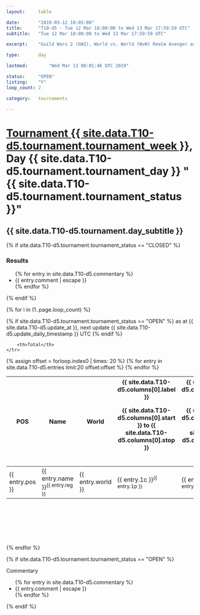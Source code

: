 ```yaml
---
layout: 	table

date: 		"2019-03-12 18:05:00"
title: 		"T10-d5 - Tue 12 Mar 18:00:00 to Wed 13 Mar 17:59:59 UTC"
subtitle: 	"Tue 12 Mar 18:00:00 to Wed 13 Mar 17:59:59 UTC"

excerpt:    "Guild Wars 2 (GW2), World vs. World (WvW) Realm Avenger achivement Tournament. \"Every Kill Counts\""

type:       day

lastmod: 		"Wed Mar 13 00:01:46 UTC 2019"

status:     "OPEN"
listing:    "Y"
loop_count: 2

category: 	tournaments

---
```

<div class="table_header">
    <h1><a href="{{ site.data.T10-d5.tournament.week_url }}">Tournament {{ site.data.T10-d5.tournament.tournament_week }}</a>, Day {{ site.data.T10-d5.tournament.tournament_day }} "{{ site.data.T10-d5.tournament.tournament_status }}"</h1>
    <h2>{{ site.data.T10-d5.tournament.day_subtitle }}</h2> 
</div>

{% if site.data.T10-d5.tournament.tournament_status == "CLOSED" %} 
<div class="commentary">
  <h3>Results</h3>
  <ul>
    {% for entry in site.data.T10-d5.commentary %}
    <li class="commentary_list">{{ entry.comment | escape }}</li>
    {% endfor %}
  </ul>
</div>
{% endif %}


{% for i in (1..page.loop_count) %}

{% if site.data.T10-d5.tournament.tournament_status == "OPEN" %} 
<span class="table_nextupdate">as at {{ site.data.T10-d5.update_at }}, next update {{ site.data.T10-d5.update_daily_timestamp }} UTC</span> 
{% endif %}

<table class="day_table">
  <colgroup>
    <col style="width:18px">
    <col style="width:55px">
    <col style="width:55px">
    <col style="width:12px">
    <col style="width:12px">
    <col style="width:12px">
    <col style="width:12px">
    <col style="width:12px">
    <col style="width:12px">
    <col style="width:12px">
    <col style="width:12px">
    <col style="width:12px">
    <col style="width:12px">
    <col style="width:12px">
    <col style="width:12px">
    <col style="width:12px">
    <col style="width:12px">
    <col style="width:12px">
    <col style="width:12px">
    <col style="width:12px">
    <col style="width:12px">
    <col style="width:12px">
    <col style="width:12px">
    <col style="width:12px">
    <col style="width:12px">
    <col style="width:12px">
    <col style="width:12px">
    <col style="width:18px">
  </colgroup>  
  <thead>
    <tr>
        <th>POS</th>
        <th class="AlignLeft">Name</th>
        <th class="AlignLeft">World</th>

<th><div class="label">{{ site.data.T10-d5.columns[0].label }}<p class="onhover">{{ site.data.T10-d5.columns[0].start }} to {{ site.data.T10-d5.columns[0].stop }}</p></div>​</th>
<th><div class="label">{{ site.data.T10-d5.columns[1].label }}<p class="onhover">{{ site.data.T10-d5.columns[1].start }} to {{ site.data.T10-d5.columns[1].stop }}</p></div>​</th>
<th><div class="label">{{ site.data.T10-d5.columns[2].label }}<p class="onhover">{{ site.data.T10-d5.columns[2].start }} to {{ site.data.T10-d5.columns[2].stop }}</p></div>​</th>
<th><div class="label">{{ site.data.T10-d5.columns[3].label }}<p class="onhover">{{ site.data.T10-d5.columns[3].start }} to {{ site.data.T10-d5.columns[3].stop }}</p></div>​</th>
<th><div class="label">{{ site.data.T10-d5.columns[4].label }}<p class="onhover">{{ site.data.T10-d5.columns[4].start }} to {{ site.data.T10-d5.columns[4].stop }}</p></div>​</th>
<th><div class="label">{{ site.data.T10-d5.columns[5].label }}<p class="onhover">{{ site.data.T10-d5.columns[5].start }} to {{ site.data.T10-d5.columns[5].stop }}</p></div>​</th>
<th><div class="label">{{ site.data.T10-d5.columns[6].label }}<p class="onhover">{{ site.data.T10-d5.columns[6].start }} to {{ site.data.T10-d5.columns[6].stop }}</p></div>​</th>
<th><div class="label">{{ site.data.T10-d5.columns[7].label }}<p class="onhover">{{ site.data.T10-d5.columns[7].start }} to {{ site.data.T10-d5.columns[7].stop }}</p></div>​</th>
<th><div class="label">{{ site.data.T10-d5.columns[8].label }}<p class="onhover">{{ site.data.T10-d5.columns[8].start }} to {{ site.data.T10-d5.columns[8].stop }}</p></div>​</th>
<th><div class="label">{{ site.data.T10-d5.columns[9].label }}<p class="onhover">{{ site.data.T10-d5.columns[9].start }} to {{ site.data.T10-d5.columns[9].stop }}</p></div>​</th>
<th><div class="label">{{ site.data.T10-d5.columns[10].label }}<p class="onhover">{{ site.data.T10-d5.columns[10].start }} to {{ site.data.T10-d5.columns[10].stop }}</p></div>​</th>

<th><div class="label">{{ site.data.T10-d5.columns[11].label }}<p class="onhover">{{ site.data.T10-d5.columns[11].start }} to {{ site.data.T10-d5.columns[11].stop }}</p></div>​</th>
<th><div class="label">{{ site.data.T10-d5.columns[12].label }}<p class="onhover">{{ site.data.T10-d5.columns[12].start }} to {{ site.data.T10-d5.columns[12].stop }}</p></div>​</th>
<th><div class="label">{{ site.data.T10-d5.columns[13].label }}<p class="onhover">{{ site.data.T10-d5.columns[13].start }} to {{ site.data.T10-d5.columns[13].stop }}</p></div>​</th>
<th><div class="label">{{ site.data.T10-d5.columns[14].label }}<p class="onhover">{{ site.data.T10-d5.columns[14].start }} to {{ site.data.T10-d5.columns[14].stop }}</p></div>​</th>
<th><div class="label">{{ site.data.T10-d5.columns[15].label }}<p class="onhover">{{ site.data.T10-d5.columns[15].start }} to {{ site.data.T10-d5.columns[15].stop }}</p></div>​</th>
<th><div class="label">{{ site.data.T10-d5.columns[16].label }}<p class="onhover">{{ site.data.T10-d5.columns[16].start }} to {{ site.data.T10-d5.columns[16].stop }}</p></div>​</th>
<th><div class="label">{{ site.data.T10-d5.columns[17].label }}<p class="onhover">{{ site.data.T10-d5.columns[17].start }} to {{ site.data.T10-d5.columns[17].stop }}</p></div>​</th>
<th><div class="label">{{ site.data.T10-d5.columns[18].label }}<p class="onhover">{{ site.data.T10-d5.columns[18].start }} to {{ site.data.T10-d5.columns[18].stop }}</p></div>​</th>
<th><div class="label">{{ site.data.T10-d5.columns[19].label }}<p class="onhover">{{ site.data.T10-d5.columns[19].start }} to {{ site.data.T10-d5.columns[19].stop }}</p></div>​</th>
<th><div class="label">{{ site.data.T10-d5.columns[20].label }}<p class="onhover">{{ site.data.T10-d5.columns[20].start }} to {{ site.data.T10-d5.columns[20].stop }}</p></div>​</th>

<th><div class="label">{{ site.data.T10-d5.columns[21].label }}<p class="onhover">{{ site.data.T10-d5.columns[21].start }} to {{ site.data.T10-d5.columns[21].stop }}</p></div>​</th>
<th><div class="label">{{ site.data.T10-d5.columns[22].label }}<p class="onhover">{{ site.data.T10-d5.columns[22].start }} to {{ site.data.T10-d5.columns[22].stop }}</p></div>​</th>
<th><div class="label">{{ site.data.T10-d5.columns[23].label }}<p class="onhover">{{ site.data.T10-d5.columns[23].start }} to {{ site.data.T10-d5.columns[23].stop }}</p></div>​</th>

        <th>Total</th>
    </tr>
  </thead>
  {% assign offset = forloop.index0 | times: 20 %}
<tbody>
{% for entry in site.data.T10-d5.entries limit:20 offset:offset %}
  <tr>
    <td class="pl{{ entry.pos }}">{{ entry.pos }}</td>
    <td class="AlignLeft">{{ entry.name }}<sup>{{ entry.reg }}</sup></td>
    <td class="AlignLeft">{{ entry.world }}</td>
    <td class="pl{{ entry.1p }}">{{ entry.1c }}<sup>{{ entry.1p }}</sup></td>
    <td class="pl{{ entry.2p }}">{{ entry.2c }}<sup>{{ entry.2p }}</sup></td>
    <td class="pl{{ entry.3p }}">{{ entry.3c }}<sup>{{ entry.3p }}</sup></td>
    <td class="pl{{ entry.4p }}">{{ entry.4c }}<sup>{{ entry.4p }}</sup></td>
    <td class="pl{{ entry.5p }}">{{ entry.5c }}<sup>{{ entry.5p }}</sup></td>
    <td class="pl{{ entry.6p }}">{{ entry.6c }}<sup>{{ entry.6p }}</sup></td>
    <td class="pl{{ entry.7p }}">{{ entry.7c }}<sup>{{ entry.7p }}</sup></td>
    <td class="pl{{ entry.8p }}">{{ entry.8c }}<sup>{{ entry.8p }}</sup></td>
    <td class="pl{{ entry.9p }}">{{ entry.9c }}<sup>{{ entry.9p }}</sup></td>
    <td class="pl{{ entry.10p }}">{{ entry.10c }}<sup>{{ entry.10p }}</sup></td>
    <td class="pl{{ entry.11p }}">{{ entry.11c }}<sup>{{ entry.11p }}</sup></td>
    <td class="pl{{ entry.12p }}">{{ entry.12c }}<sup>{{ entry.12p }}</sup></td>
    <td class="pl{{ entry.13p }}">{{ entry.13c }}<sup>{{ entry.13p }}</sup></td>
    <td class="pl{{ entry.14p }}">{{ entry.14c }}<sup>{{ entry.14p }}</sup></td>
    <td class="pl{{ entry.15p }}">{{ entry.15c }}<sup>{{ entry.15p }}</sup></td>
    <td class="pl{{ entry.16p }}">{{ entry.16c }}<sup>{{ entry.16p }}</sup></td>
    <td class="pl{{ entry.17p }}">{{ entry.17c }}<sup>{{ entry.17p }}</sup></td>
    <td class="pl{{ entry.18p }}">{{ entry.18c }}<sup>{{ entry.18p }}</sup></td>
    <td class="pl{{ entry.19p }}">{{ entry.19c }}<sup>{{ entry.19p }}</sup></td>
    <td class="pl{{ entry.20p }}">{{ entry.20c }}<sup>{{ entry.20p }}</sup></td>
    <td class="pl{{ entry.21p }}">{{ entry.21c }}<sup>{{ entry.21p }}</sup></td>
    <td class="pl{{ entry.22p }}">{{ entry.22c }}<sup>{{ entry.22p }}</sup></td>
    <td class="pl{{ entry.23p }}">{{ entry.23c }}<sup>{{ entry.23p }}</sup></td>
    <td class="pl{{ entry.24p }}">{{ entry.24c }}<sup>{{ entry.24p }}</sup></td>
    <td>{{ entry.total }}</td>
  </tr>
{% endfor %}  
</tbody>
</table>
<div class="leaderboard">
  <script async src="//pagead2.googlesyndication.com/pagead/js/adsbygoogle.js"></script>
  <!-- 728x90 -->
  <ins class="adsbygoogle"
       style="display:inline-block;width:728px;height:90px"
       data-ad-client="ca-pub-3274917281288240"
       data-ad-slot="3870538733"></ins>
  <script>
  (adsbygoogle = window.adsbygoogle || []).push({});
  </script>    
</div>
<br />
{% endfor %}

{% if site.data.T10-d5.tournament.tournament_status == "OPEN" %} 
<div class="commentary">
  <span class="commentary_title">Commentary</span>
  <ul>
    {% for entry in site.data.T10-d5.commentary %}
    <li class="commentary_list">{{ entry.comment | escape }}</li>
    {% endfor %}
  </ul>
</div>
{% endif %}


